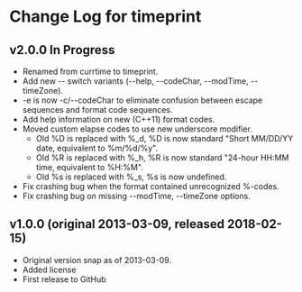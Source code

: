 Change Log for timeprint
================================================================================

## v2.0.0  In Progress
- Renamed from currtime to timeprint.
- Add new -- switch variants (--help, --codeChar, --modTime, --timeZone).
- -e is now -c/--codeChar to eliminate confusion between escape sequences and
  format code sequences.
- Add help information on new (C++11) format codes.
- Moved custom elapse codes to use new underscore modifier.
  + Old %D is replaced with %_d,
    %D is now standard "Short MM/DD/YY date, equivalent to %m/%d/%y".
  + Old %R is replaced with %_h,
    %R is now standard "24-hour HH:MM time, equivalent to %H:%M".
  + Old %s is replaced with %_s,
    %s is now undefined.
- Fix crashing bug when the format contained unrecognized %-codes.
- Fix crashing bug on missing --modTime, --timeZone options.

## v1.0.0  (original 2013-03-09, released 2018-02-15)
  - Original version snap as of 2013-03-09.
  - Added license
  - First release to GitHub
